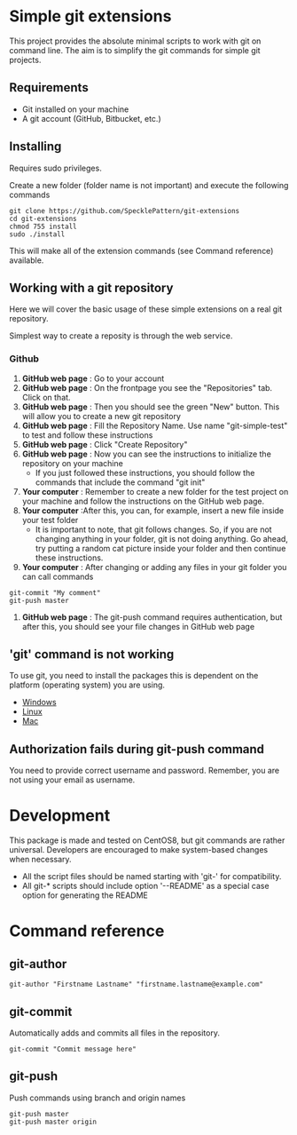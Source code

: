 # Simple git extensions

This project provides the absolute minimal scripts to work with git on command line. The aim is to simplify the git commands for simple git projects.

## Requirements

* Git installed on your machine
* A git account (GitHub, Bitbucket, etc.)

## Installing

Requires sudo privileges.

Create a new folder (folder name is not important) and execute the following commands 

```
git clone https://github.com/SpecklePattern/git-extensions
cd git-extensions
chmod 755 install
sudo ./install
```

This will make all of the extension commands (see Command reference) available.

## Working with a git repository

Here we will cover the basic usage of these simple extensions on a real git repository.

Simplest way to create a reposity is through the web service.

### Github

1. **GitHub web page** : Go to your account
1. **GitHub web page** : On the frontpage you see the "Repositories" tab. Click on that.
1. **GitHub web page** : Then you should see the green "New" button. This will allow you to create a new git repository
1. **GitHub web page** : Fill the Repository Name. Use name "git-simple-test" to test and follow these instructions
1. **GitHub web page** : Click "Create Repository"
1. **GitHub web page** : Now you can see the instructions to initialize the repository on your machine
	* If you just followed these instructions, you should follow the commands that include the command "git init"
1. **Your computer** :  Remember to create a new folder for the test project on your machine and follow the instructions on the GitHub web page.
1. **Your computer** :After this, you can, for example, insert a new file inside your test folder
	* It is important to note, that git follows changes. So, if you are not changing anything in your folder, git is not doing anything. Go ahead, try putting a random cat picture inside your folder and then continue these instructions.
1. **Your computer** : After changing or adding any files in your git folder you can call commands
```
git-commit "My comment"
git-push master
```
1. **GitHub web page** : The git-push command requires authentication, but after this, you should see your file changes in GitHub web page

## 'git' command is not working

To use git, you need to install the packages this is dependent on the platform (operating system) you are using.

* [Windows](https://www.google.com/search?q=Windows+install+git)
* [Linux](https://www.google.com/search?q=linux+install+git)
* [Mac](https://www.google.com/search?q=Mac+install+git)

## Authorization fails during git-push command

You need to provide correct username and password. Remember, you are not using your email as username.

# Development

This package is made and tested on CentOS8, but git commands are rather universal. Developers are encouraged to make system-based changes when necessary.

* All the script files should be named starting with 'git-' for compatibility.
* All git-* scripts should include option '--README' as a special case option for generating the README

# Command reference
## git-author
```
git-author "Firstname Lastname" "firstname.lastname@example.com"
```
## git-commit
Automatically adds and commits all files in the repository.
```
git-commit "Commit message here"
```
## git-push
Push commands using branch and origin names
```
git-push master
git-push master origin
```
